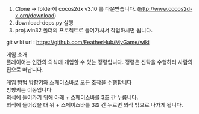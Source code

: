 1. Clone -> folder에 cocos2dx v3.10 를 다운받습니다. (http://www.cocos2d-x.org/download)
2. download-deps.py 실행
3. proj.win32 폴더의 프로젝트로 들어가셔서 작업하시면 됩니다.
  
git wiki url : https://github.com/FeatherHub/MyGame/wiki

게임 소개  
플레이어는 인간의 의식에 개입할 수 있는 정령입니다. 정령은 신탁을 수행하러 사람의 집으로 떠납니다.

게임 방법
방향키와 스페이스바로 모든 조작을 수행합니다  
방향키는 이동입니다  
의식에 들어가기 위해 아래 + 스페이스바를 3초 간 누릅니다.  
의식에 들어갔을 대 위 + 스페이스바를 3초 간 누르면 의식 밖으로 나가게 됩니다.   
  
  
